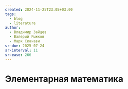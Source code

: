 ```yaml
---
created: 2024-11-25T23:05+03:00
tags:
  - blog
  - literature
author:
  - Владимир Зайцев
  - Валерий Рыжков
  - Марк Сканави
sr-due: 2025-07-24
sr-interval: 11
sr-ease: 266
---
```


# Элементарная математика
